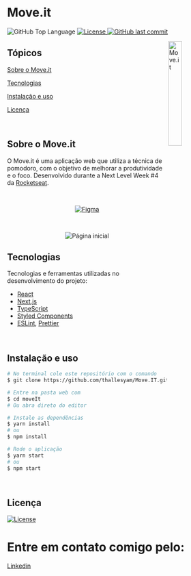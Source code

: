 # Move.it

<p>
  <img alt="GitHub Top Language" src="https://img.shields.io/github/languages/top/martins-rafael/moveIt?color=6E40C9&style=flat-square">
  <a href="https://opensource.org/licenses/MIT">
    <img alt="License" src="https://img.shields.io/badge/license-MIT-6E40C9?style=flat-square">
  </a>
  <a href="https://github.com/martins-rafael/moveIt/commits/master">
    <img alt="GitHub last commit" src="https://img.shields.io/github/last-commit/martins-rafael/moveIt?color=6E40C9&style=flat-square">
  </a>
</p>

<img align="right" src="https://user-images.githubusercontent.com/59545660/109227249-c777fe00-779e-11eb-885d-fe2a43173f36.png" width="25%" alt="Move.it">

## Tópicos 

[Sobre o Move.it](#sobre-o-move.it)

[Tecnologias](#tecnologias)

[Instalação e uso](#instalação-e-uso)

[Licença](#licença)

<br>

## Sobre o Move.it

O Move.it é uma aplicação web que utiliza a técnica de pomodoro, com o objetivo de melhorar a produtividade e o foco. Desenvolvido durante a Next Level Week #4 da [Rocketseat](https://github.com/Rocketseat).

<br>

<p align="center">
  <a href="https://www.figma.com/file/n9J6604nMGB7Cgt2vEVtWb/Move.it-1.0-Dark-Mode">
    <img alt="Figma" src="https://img.shields.io/badge/figma%20-%236E40C9.svg?&style=for-the-badge&logo=figma&logoColor=white"/>
  </a>
</p>

<br>

<p align="center">
  <img src="https://user-images.githubusercontent.com/59545660/109227121-913a7e80-779e-11eb-8875-77e2fcc4b772.png" alt="Página inicial">
</p>

## Tecnologias

Tecnologias e ferramentas utilizadas no desenvolvimento do projeto:

- [React](https://reactjs.org/)
- [Next.js](https://nextjs.org/)
- [TypeScript](https://www.typescriptlang.org/)
- [Styled Components](https://styled-components.com/)
- [ESLint](https://eslint.org/), [Prettier](https://prettier.io/)

<br>

## Instalação e uso

```bash
# No terminal cole este repositório com o comando
$ git clone https://github.com/thallesyam/Move.IT.git

# Entre na pasta web com 
$ cd moveIt
# Ou abra direto do editor

# Instale as dependências
$ yarn install
# ou
$ npm install

# Rode o aplicação
$ yarn start
# ou
$ npm start
```

<br>


## Licença
<a href="https://opensource.org/licenses/MIT">
    <img alt="License" src="https://img.shields.io/badge/license-MIT-6E40C9?style=flat-square">
</a>

<br>



# Entre em contato comigo pelo:

[Linkedin](https://www.linkedin.com/in/thalles-ian-ba6315181/)
